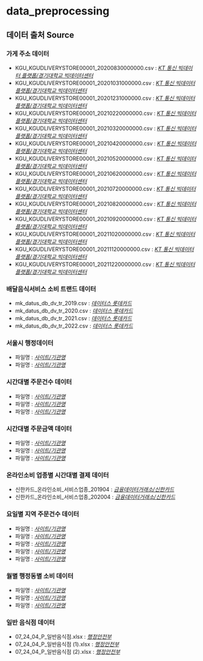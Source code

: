 # data_preprocessing
## 데이터 출처 Source
### 가게 주소 데이터
* KGU_KGUDLIVERYSTORE00001_20200830000000.csv : [*KT 통신 빅데이터 플랫폼/경기대학교 빅데이터센터*](https://bdp.kt.co.kr/invoke/SOKBP2603/?goodsCode=KGUDLIVERYSTORE00001)
* KGU_KGUDLIVERYSTORE00001_20201031000000.csv : [*KT 통신 빅데이터 플랫폼/경기대학교 빅데이터센터*](https://bdp.kt.co.kr/invoke/SOKBP2603/?goodsCode=KGUDLIVERYSTORE00001)
* KGU_KGUDLIVERYSTORE00001_20201231000000.csv : [*KT 통신 빅데이터 플랫폼/경기대학교 빅데이터센터*](https://bdp.kt.co.kr/invoke/SOKBP2603/?goodsCode=KGUDLIVERYSTORE00001)
* KGU_KGUDLIVERYSTORE00001_20210220000000.csv : [*KT 통신 빅데이터 플랫폼/경기대학교 빅데이터센터*](https://bdp.kt.co.kr/invoke/SOKBP2603/?goodsCode=KGUDLIVERYSTORE00001)
* KGU_KGUDLIVERYSTORE00001_20210320000000.csv : [*KT 통신 빅데이터 플랫폼/경기대학교 빅데이터센터*](https://bdp.kt.co.kr/invoke/SOKBP2603/?goodsCode=KGUDLIVERYSTORE00001)
* KGU_KGUDLIVERYSTORE00001_20210420000000.csv : [*KT 통신 빅데이터 플랫폼/경기대학교 빅데이터센터*](https://bdp.kt.co.kr/invoke/SOKBP2603/?goodsCode=KGUDLIVERYSTORE00001)
* KGU_KGUDLIVERYSTORE00001_20210520000000.csv : [*KT 통신 빅데이터 플랫폼/경기대학교 빅데이터센터*](https://bdp.kt.co.kr/invoke/SOKBP2603/?goodsCode=KGUDLIVERYSTORE00001)
* KGU_KGUDLIVERYSTORE00001_20210620000000.csv : [*KT 통신 빅데이터 플랫폼/경기대학교 빅데이터센터*](https://bdp.kt.co.kr/invoke/SOKBP2603/?goodsCode=KGUDLIVERYSTORE00001)
* KGU_KGUDLIVERYSTORE00001_20210720000000.csv : [*KT 통신 빅데이터 플랫폼/경기대학교 빅데이터센터*](https://bdp.kt.co.kr/invoke/SOKBP2603/?goodsCode=KGUDLIVERYSTORE00001)
* KGU_KGUDLIVERYSTORE00001_20210820000000.csv : [*KT 통신 빅데이터 플랫폼/경기대학교 빅데이터센터*](https://bdp.kt.co.kr/invoke/SOKBP2603/?goodsCode=KGUDLIVERYSTORE00001)
* KGU_KGUDLIVERYSTORE00001_20210920000000.csv : [*KT 통신 빅데이터 플랫폼/경기대학교 빅데이터센터*](https://bdp.kt.co.kr/invoke/SOKBP2603/?goodsCode=KGUDLIVERYSTORE00001)
* KGU_KGUDLIVERYSTORE00001_20211020000000.csv : [*KT 통신 빅데이터 플랫폼/경기대학교 빅데이터센터*](https://bdp.kt.co.kr/invoke/SOKBP2603/?goodsCode=KGUDLIVERYSTORE00001)
* KGU_KGUDLIVERYSTORE00001_20211120000000.csv : [*KT 통신 빅데이터 플랫폼/경기대학교 빅데이터센터*](https://bdp.kt.co.kr/invoke/SOKBP2603/?goodsCode=KGUDLIVERYSTORE00001)
* KGU_KGUDLIVERYSTORE00001_20211220000000.csv : [*KT 통신 빅데이터 플랫폼/경기대학교 빅데이터센터*](https://bdp.kt.co.kr/invoke/SOKBP2603/?goodsCode=KGUDLIVERYSTORE00001)
### 배달음식서비스 소비 트랜드 데이터
* mk_datus_db_dv_tr_2019.csv : [*데이터스 롯데카드*](https://datus.lottecard.co.kr/data/dataProductView.lc?pdId=990000000001201)
* mk_datus_db_dv_tr_2020.csv : [*데이터스 롯데카드*](https://datus.lottecard.co.kr/data/dataProductView.lc?pdId=990000000001201)
* mk_datus_db_dv_tr_2021.csv : [*데이터스 롯데카드*](https://datus.lottecard.co.kr/data/dataProductView.lc?pdId=990000000001201)
* mk_datus_db_dv_tr_2022.csv : [*데이터스 롯데카드*](https://datus.lottecard.co.kr/data/dataProductView.lc?pdId=990000000001201)
### 서울시 행정데이터
* 파일명 : [*사이트/기관명*](링크)
* 파일명 : [*사이트/기관명*](링크)
### 시간대별 주문건수 데이터
* 파일명 : [*사이트/기관명*](링크)
* 파일명 : [*사이트/기관명*](링크)
* 파일명 : [*사이트/기관명*](링크)
### 시간대별 주문금액 데이터
* 파일명 : [*사이트/기관명*](링크)
* 파일명 : [*사이트/기관명*](링크)
* 파일명 : [*사이트/기관명*](링크)
### 온라인소비 업종별 시간대별 결제 데이터
* 신한카드_온라인소비_서비스업종_201904 : [*금융데이터거래소/신한카드*](https://www.findatamall.or.kr/fsec/dataProd/generalDataProdDetail.do?cmnx=44&goods_id=c6fb3a40-af44-11eb-9f58-f220ef21bb88)
* 신한카드_온라인소비_서비스업종_202004 : [*금융데이터거래소/신한카드*](https://www.findatamall.or.kr/fsec/dataProd/generalDataProdDetail.do?cmnx=44&goods_id=c6fb3a40-af44-11eb-9f58-f220ef21bb88)
### 요일별 지역 주문건수 데이터
* 파일명 : [*사이트/기관명*](링크)
* 파일명 : [*사이트/기관명*](링크)
* 파일명 : [*사이트/기관명*](링크)
* 파일명 : [*사이트/기관명*](링크)
* 파일명 : [*사이트/기관명*](링크)
### 월별 행정동별 소비 데이터
* 파일명 : [*사이트/기관명*](링크)
* 파일명 : [*사이트/기관명*](링크)
* 파일명 : [*사이트/기관명*](링크)
### 일반 음식점 데이터
* 07_24_04_P_일반음식점.xlsx : [*행정안전부*](https://www.data.go.kr/data/15045016/fileData.do?recommendDataYn=Y)
* 07_24_04_P_일반음식점 (1).xlsx : [*행정안전부*](https://www.data.go.kr/data/15045016/fileData.do?recommendDataYn=Y)
* 07_24_04_P_일반음식점 (2).xlsx : [*행정안전부*](https://www.data.go.kr/data/15045016/fileData.do?recommendDataYn=Y)
